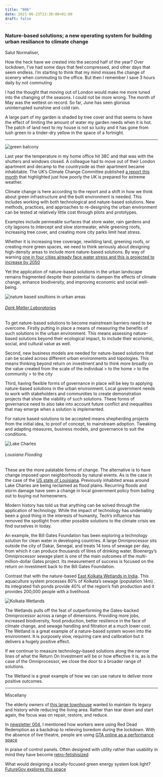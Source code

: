 ```yaml
---
title: "006"
date: 2021-06-23T13:30:00+01:00
draft: false
---
```


### Nature-based solutions; a new operating system for building urban resiliance to climate change

Salut Normaliser,

How the heck have we crested into the second half of the year? Over lockdown, I’ve had some days that feel compressed, and other days that seem endless. I’m starting to think that my mind misses the change of scenery when commuting to the office. But then I remember I save 3 hours daily by not commuting

I had the thought that moving out of London would make me more tuned into the changing of the seasons. I could not be more wrong.  The month of May was the wettest on record. So far, June has seen glorious uninterrupted sunshine and cold rain. 

A large part of my garden is shaded by tree cover and that seems to have the effect of limiting the amount of water my garden needs when it is hot. The patch of land next to my house is not so lucky and it has gone from lush green to a tinder-dry yellow in the space of a fortnight. 

- - - 

![green balcony](/img/greenbalcony.png)

Last year the temperature in my home office hit 38C and that was with the shutters and windows closed. A colleague had to move out of their London apartment and decamp to the countryside as their apartment became inhabitable. The UK’s Climate Change Committee published [a report this month](https://www.theguardian.com/environment/2021/jun/16/uk-failing-to-protect-against-climate-dangers-advisers-warn?CMP=Share_iOSApp_Other) that highlighted just how poorly the UK is prepared for extreme weather. 

Climate change is here according to the report and a shift in how we think about green infrastructure and the built environment is needed. This includes working with both technological and nature-based solutions. New methods, practices, and approaches to re-designing the urban environment can be tested at relatively little cost through pilots and prototypes. 

Examples include permeable surfaces that store water, rain gardens and city lagoons to intercept and slow stormwater, while greening roofs, increasing tree cover, and creating more city parks limit heat stress.  

Whether it is increasing tree coverage, rewilding land, greening roofs, or creating more green spaces, we need to think seriously about designing high-density areas to include more nature-based solutions. By way of warning [one in four cities already face water stress and this is projected to increase by 2050](https://naturvation.eu/sites/default/files/result/files/snapshot_water_challenges_0.pdf)


Yet the application of nature-based solutions in the urban landscape remains fragmented despite their potential to dampen the effects of climate change, enhance biodiversity, and improving economic and social well-being.

![nature based soultions in urban areas](/img/darkmatterlabsinfo.png)
###### [Dark Matter Laboratories](https://provocations.darkmatterlabs.org/accelerating-city-transitions-3baadbfdcd68)

To get nature-based solutions to become mainstream barriers need to be overcome. Firstly putting in place a means of measuring the benefits of such solutions in the urban environment. This means assessing nature-based solutions beyond their ecological impact, to include their economic, social, and cultural value as well. 

Second, new business models are needed for nature-based solutions that can be scaled across different urban environments and topologies. This means thinking beyond return on investment and to think more broadly on the value created from the scale of the individual > to the home > to the community > to the city

Third, having flexible forms of governance in place will be key to applying nature-based solutions in the urban environment. Local government needs to work with stakeholders and communities to create demonstration projects that show the viability of such solutions. These forms of governance need to also take into account future conflict and inequalities that may emerge when a solution is implemented.

For nature based-solutions to be accepted means shepherding projects from the initial idea, to proof of concept, to mainstream adoption. Tweaking and adapting measures, business models, and governance to suit the conditions.

![Lake Charles](/img/flooding_LakeCharles.jpeg)
###### Lousiana Flooding

These are the more palatable forms of change. The alternative is to have change imposed upon neighborhoods by natural events. As is the case in the case of the [US state of Louisiana](https://grist.org/climate/this-louisiana-neighborhood-is-retreating-in-the-face-of-climate-change-lake-charles/ ). Previously inhabited areas around Lake Charles are being reclaimed as flood plains. Recurring floods and storm damage have seen a change in local government policy from bailing out to buying out homeowners. 

Modern history has told us that anything can be solved through the application of technology. While the impact of technology has undeniably been a good thing in the interests of humanity, Tech’s influence has removed the spotlight from other possible solutions to the climate crisis we find ourselves in today. 

An example, the Bill Gates Foundation has been exploring a technology solution for clean water in developing countries. A large Omniprocessor sits outside the city of Dakar, Senegal, and treats 14 tons of sewage per day, from which it can produce thousands of litres of drinking water. Bioenergy’s Omniprocessor sewage plant is one of the main outcomes of the multi-million-dollar Gates project. Its measurement of success is focused on the return on investment back to the Bill Gates Foundation. 

Contrast that with the nature-based [East Kolkata Wetlands in India](https://solar.lowtechmagazine.com/2021/03/urban-fish-ponds-low-tech-sewage-treatment-for-towns-and-cities.html). This aquaculture system processes 80% of Kolkata’s sewage (population 14m) . Its integrated fish ponds provide 40% of the region’s fish production and it provides 200,000 people with a livelihood.

![Kolkata Wetlands](/img/calcutter_wetlands.jpeg)

The Wetlands pulls off the feat of outperforming the Gates-backed Omniprocessor across a range of dimensions. Providing more jobs, increased biodiversity, food production, better resilience in the face of climate change, and sewage handling and filtration at a much lower cost. The Wetland is a great example of a nature-based system woven into the environment. It is purposely slow, requiring care and calibration but it delivers a hugely positive effect.

If we continue to measure technology-based solutions along the narrow lines of what the Return On Investment will be or how effective it is, as is the case of the Omniprocessor, we close the door to a broader range of solutions.   

The Wetland is a great example of how we can use nature to deliver more positive outcomes. 

- - - - 

Miscellany

The elderly owners of [this large townhouse](https://www.spoon-tamago.com/2021/05/19/reductive-architecture-japanese-townhouse/?mc_cid=b076c0b719&mc_eid=9524ed8710
) wanted to maintain its legacy and history while reducing the living area. Rather than tear down and start again, the focus was on repair, restore, and reduce. 

In [newsletter 004](https://www.strategyxdesign.co.uk/hypernormal/004/), I mentioned how workers were using Red Dead Redemption as a backdrop to relieving boredom during the lockdown. With the absence of live theatre, people are using [GTA online as a performance space](https://www.theverge.com/tldr/2021/6/17/22538361/hamlet-gta-online-rustic-mascara-lobby)

In praise of control panels. Often designed with utility rather than usability in mind they have become [retro-fetishisized](https://control--panel.com/?utm_source=densediscovery&utm_medium=email&utm_campaign=newsletter-issue-124)

What would designing a locally-focused green energy system look light? [FutureGov explores this space](https://blog.wearefuturegov.com/introducing-green-energy-systems-locally-c2a1b402ed5)
